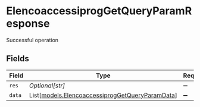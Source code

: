 # ElencoaccessiprogGetQueryParamResponse

Successful operation


## Fields

| Field                                                                                              | Type                                                                                               | Required                                                                                           | Description                                                                                        | Example                                                                                            |
| -------------------------------------------------------------------------------------------------- | -------------------------------------------------------------------------------------------------- | -------------------------------------------------------------------------------------------------- | -------------------------------------------------------------------------------------------------- | -------------------------------------------------------------------------------------------------- |
| `res`                                                                                              | *Optional[str]*                                                                                    | :heavy_minus_sign:                                                                                 | N/A                                                                                                | elencoaccessiprog                                                                                  |
| `data`                                                                                             | List[[models.ElencoaccessiprogGetQueryParamData](../models/elencoaccessiproggetqueryparamdata.md)] | :heavy_minus_sign:                                                                                 | N/A                                                                                                |                                                                                                    |
